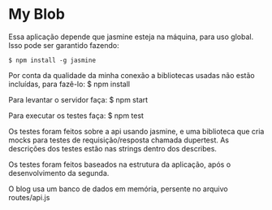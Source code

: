 # My Blob

Essa aplicação depende que jasmine esteja na máquina, para uso global. Isso pode ser garantido fazendo:

    $ npm install -g jasmine

Por conta da qualidade da minha conexão a bibliotecas usadas não estão incluídas, para fazê-lo:
	$ npm install

Para levantar o servidor faça:
	$ npm start

Para executar os testes faça:
	$ npm test

Os testes foram feitos sobre a api usando jasmine, e uma biblioteca que cria mocks para testes de requisição/resposta chamada dupertest. As descrições dos testes estão nas strings dentro dos describes.

Os testes foram feitos baseados na estrutura da aplicação, após o desenvolvimento da segunda.

O blog usa um banco de dados em memória, persente no arquivo routes/api.js